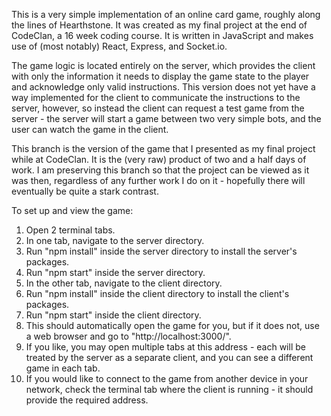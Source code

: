 This is a very simple implementation of an online card game, roughly along the lines of Hearthstone. It was created as my final project at the end of CodeClan, a 16 week coding course. It is written in JavaScript and makes use of (most notably) React, Express, and Socket.io.

The game logic is located entirely on the server, which provides the client with only the information it needs to display the game state to the player and acknowledge only valid instructions. This version does not yet have a way implemented for the client to communicate the instructions to the server, however, so instead the client can request a test game from the server - the server will start a game between two very simple bots, and the user can watch the game in the client.

This branch is the version of the game that I presented as my final project while at CodeClan. It is the (very raw) product of two and a half days of work. I am preserving this branch so that the project can be viewed as it was then, regardless of any further work I do on it - hopefully there will eventually be quite a stark contrast.

To set up and view the game:

1. Open 2 terminal tabs.
2. In one tab, navigate to the server directory.
3. Run "npm install" inside the server directory to install the server's packages.
4. Run "npm start" inside the server directory.
5. In the other tab, navigate to the client directory.
6. Run "npm install" inside the client directory to install the client's packages.
7. Run "npm start" inside the client directory.
8. This should automatically open the game for you, but if it does not, use a web browser and go to "http://localhost:3000/".
9. If you like, you may open multiple tabs at this address - each will be treated by the server as a separate client, and you can see a different game in each tab.
10. If you would like to connect to the game from another device in your network, check the terminal tab where the client is running - it should provide the required address.
